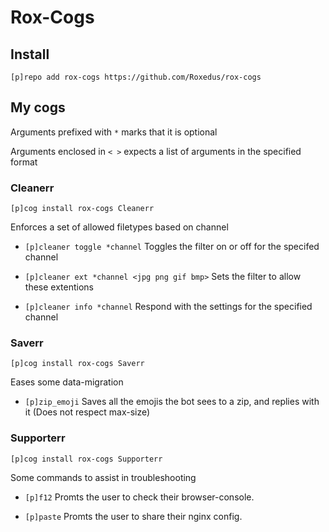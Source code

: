 # Rox-Cogs

## Install

`[p]repo add rox-cogs https://github.com/Roxedus/rox-cogs`

## My cogs

Arguments prefixed with `*` marks that it is optional

Arguments enclosed in `< >` expects a list of arguments in the specified format

### Cleanerr

`[p]cog install rox-cogs Cleanerr`

Enforces a set of allowed filetypes based on channel

* `[p]cleaner toggle *channel` Toggles the filter on or off for the specifed channel

* `[p]cleaner ext *channel <jpg png gif bmp>` Sets the filter to allow these extentions

* `[p]cleaner info *channel` Respond with the settings for the specified channel

### Saverr

`[p]cog install rox-cogs Saverr`

Eases some data-migration

* `[p]zip_emoji` Saves all the emojis the bot sees to a zip, and replies with it (Does not respect max-size)

### Supporterr

`[p]cog install rox-cogs Supporterr`

Some commands to assist in troubleshooting

* `[p]f12` Promts the user to check their browser-console.

* `[p]paste` Promts the user to share their nginx config.
